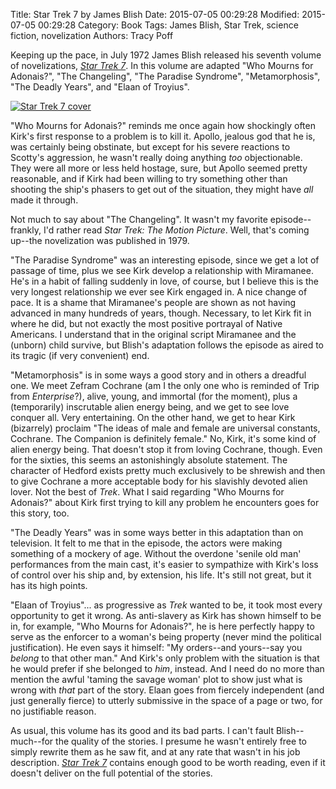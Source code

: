 Title: Star Trek 7 by James Blish
Date: 2015-07-05 00:29:28
Modified: 2015-07-05 00:29:28
Category: Book
Tags: James Blish, Star Trek, science fiction, novelization
Authors: Tracy Poff

Keeping up the pace, in July 1972 James Blish released his seventh volume of novelizations, [*Star Trek 7*][trek7amzn]. In this volume are adapted "Who Mourns for Adonais?", "The Changeling", "The Paradise Syndrome", "Metamorphosis", "The Deadly Years", and "Elaan of Troyius".

[![Star Trek 7 cover]({filename}images/star-trek-7-cover.jpg)][trek7amzn]

"Who Mourns for Adonais?" reminds me once again how shockingly often Kirk's first response to a problem is to kill it. Apollo, jealous god that he is, was certainly being obstinate, but except for his severe reactions to Scotty's aggression, he wasn't really doing anything *too* objectionable. They were all more or less held hostage, sure, but Apollo seemed pretty reasonable, and if Kirk had been willing to try something other than shooting the ship's phasers to get out of the situation, they might have *all* made it through.

Not much to say about "The Changeling". It wasn't my favorite episode--frankly, I'd rather read *Star Trek: The Motion Picture*. Well, that's coming up--the novelization was published in 1979.

"The Paradise Syndrome" was an interesting episode, since we get a lot of passage of time, plus we see Kirk develop a relationship with Miramanee. He's in a habit of falling suddenly in love, of course, but I believe this is the very longest relationship we ever see Kirk engaged in. A nice change of pace. It is a shame that Miramanee's people are shown as not having advanced in many hundreds of years, though. Necessary, to let Kirk fit in where he did, but not exactly the most positive portrayal of Native Americans. I understand that in the original script Miramanee and the (unborn) child survive, but Blish's adaptation follows the episode as aired to its tragic (if very convenient) end.

"Metamorphosis" is in some ways a good story and in others a dreadful one. We meet Zefram Cochrane (am I the only one who is reminded of Trip from *Enterprise*?), alive, young, and immortal (for the moment), plus a (temporarily) inscrutable alien energy being, and we get to see love conquer all. Very entertaining. On the other hand, we get to hear Kirk (bizarrely) proclaim "The ideas of male and female are universal constants, Cochrane. The Companion is definitely female." No, Kirk, it's some kind of alien energy being. That doesn't stop it from loving Cochrane, though. Even for the sixties, this seems an astonishingly absolute statement. The character of Hedford exists pretty much exclusively to be shrewish and then to give Cochrane a more acceptable body for his slavishly devoted alien lover. Not the best of *Trek*. What I said regarding "Who Mourns for Adonais?" about Kirk first trying to kill any problem he encounters goes for this story, too.

"The Deadly Years" was in some ways better in this adaptation than on television. It felt to me that in the episode, the actors were making something of a mockery of age. Without the overdone 'senile old man' performances from the main cast, it's easier to sympathize with Kirk's loss of control over his ship and, by extension, his life. It's still not great, but it has its high points.

"Elaan of Troyius"... as progressive as *Trek* wanted to be, it took most every opportunity to get it wrong. As anti-slavery as Kirk has shown himself to be in, for example, "Who Mourns for Adonais?", he is here perfectly happy to serve as the enforcer to a woman's being property (never mind the political justification). He even says it himself: "My orders--and yours--say you *belong* to that other man." And Kirk's only problem with the situation is that he would prefer if she belonged to *him*, instead. And I need do no more than mention the awful 'taming the savage woman' plot to show just what is wrong with *that* part of the story. Elaan goes from fiercely independent (and just generally fierce) to utterly submissive in the space of a page or two, for no justifiable reason.

As usual, this volume has its good and its bad parts. I can't fault Blish--much--for the quality of the stories. I presume he wasn't entirely free to simply rewrite them as he saw fit, and at any rate that wasn't in his job description. [*Star Trek 7*][trek7amzn] contains enough good to be worth reading, even if it doesn't deliver on the full potential of the stories.

[trek7amzn]: http://amzn.to/1dFpfSU
